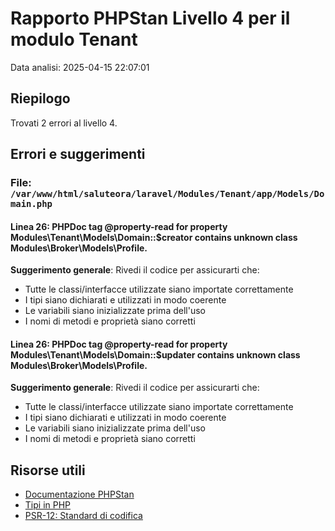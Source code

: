 # Rapporto PHPStan Livello 4 per il modulo Tenant

Data analisi: 2025-04-15 22:07:01

## Riepilogo

Trovati 2 errori al livello 4.

## Errori e suggerimenti

### File: `/var/www/html/saluteora/laravel/Modules/Tenant/app/Models/Domain.php`

#### Linea 26: PHPDoc tag @property-read for property Modules\Tenant\Models\Domain::$creator contains unknown class Modules\Broker\Models\Profile.

**Suggerimento generale**: Rivedi il codice per assicurarti che:
- Tutte le classi/interfacce utilizzate siano importate correttamente
- I tipi siano dichiarati e utilizzati in modo coerente
- Le variabili siano inizializzate prima dell'uso
- I nomi di metodi e proprietà siano corretti

#### Linea 26: PHPDoc tag @property-read for property Modules\Tenant\Models\Domain::$updater contains unknown class Modules\Broker\Models\Profile.

**Suggerimento generale**: Rivedi il codice per assicurarti che:
- Tutte le classi/interfacce utilizzate siano importate correttamente
- I tipi siano dichiarati e utilizzati in modo coerente
- Le variabili siano inizializzate prima dell'uso
- I nomi di metodi e proprietà siano corretti

## Risorse utili

- [Documentazione PHPStan](https://phpstan.org/user-guide/getting-started)
- [Tipi in PHP](https://www.php.net/manual/en/language.types.declarations.php)
- [PSR-12: Standard di codifica](https://www.php-fig.org/psr/psr-12/)
